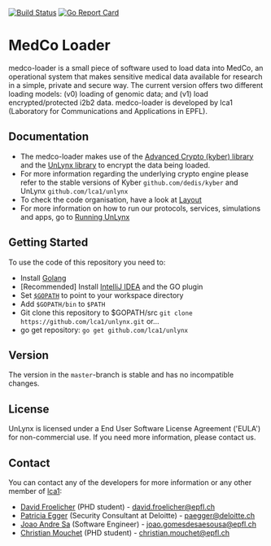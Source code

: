 [![Build Status](https://travis-ci.org/lca1/medco-loader.svg?branch=master)](https://travis-ci.org/LCA1/UnLynx) [![Go Report Card](https://goreportcard.com/badge/github.com/lca1/unlynx)](https://goreportcard.com/report/github.com/lca1/unlynx)

# MedCo Loader 
medco-loader is a small piece of software used to load data into MedCo, an operational system that makes sensitive medical data available for research in a simple, private and secure way. The current version offers two different loading models: (v0) loading of genomic data; and (v1) load encrypted/protected i2b2 data. 
medco-loader is developed by lca1 (Laboratory for Communications and Applications in EPFL).  

## Documentation

* The medco-loader makes use of the [Advanced Crypto (kyber) library](https://github.com/dedis/kyber) and the [UnLynx library](https://github.com/lca1/unlynx) to encrypt the data being loaded. 
* For more information regarding the underlying crypto engine please refer to the stable versions of Kyber `github.com/dedis/kyber` and UnLynx `github.com/lca1/unlynx`
* To check the code organisation, have a look at [Layout](https://github.com/lca1/medco-loader/wiki/Layout)
* For more information on how to run our protocols, services, simulations and apps, go to [Running UnLynx](https://github.com/lca1/unlynx/wiki/Running-UnLynx)

## Getting Started

To use the code of this repository you need to:

- Install [Golang](https://golang.org/doc/install)
- [Recommended] Install [IntelliJ IDEA](https://www.jetbrains.com/idea/) and the GO plugin
- Set [`$GOPATH`](https://golang.org/doc/code.html#GOPATH) to point to your workspace directory
- Add `$GOPATH/bin` to `$PATH`
- Git clone this repository to $GOPATH/src `git clone https://github.com/lca1/unlynx.git` or...
- go get repository: `go get github.com/lca1/unlynx`

## Version

The version in the `master`-branch is stable and has no incompatible changes.

## License

UnLynx is licensed under a End User Software License Agreement ('EULA') for non-commercial use. If you need more information, please contact us.

## Contact
You can contact any of the developers for more information or any other member of [lca1](http://lca.epfl.ch/people/lca1/):

* [David Froelicher](https://github.com/froelich) (PHD student) - david.froelicher@epfl.ch
* [Patricia Egger](https://github.com/pegger) (Security Consultant at Deloitte) - paegger@deloitte.ch
* [Joao Andre Sa](https://github.com/JoaoAndreSa) (Software Engineer) - joao.gomesdesaesousa@epfl.ch
* [Christian Mouchet](https://github.com/ChristianMct) (PHD student) - christian.mouchet@epfl.ch
